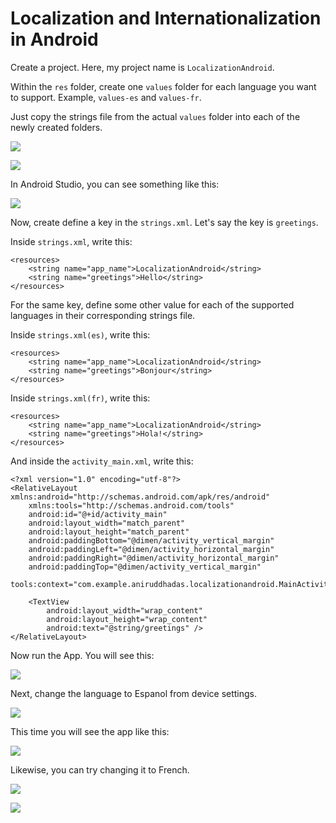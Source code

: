 # Localization and Internationalization in Android

Create a project. Here, my project name is `LocalizationAndroid`.

Within the `res` folder, create one `values` folder for each language you want to support. Example, `values-es` and `values-fr`.

Just copy the strings file from the actual `values` folder into each of the newly created folders.

![](Localization1.png)

![](Localization2.png)

In Android Studio, you can see something like this:

![](Localization3.png)

Now, create define a key in the `strings.xml`. Let's say the key is `greetings`.

Inside `strings.xml`, write this:

```
<resources>
    <string name="app_name">LocalizationAndroid</string>
    <string name="greetings">Hello</string>
</resources>
```

For the same key, define some other value for each of the supported languages in their corresponding strings file.

Inside `strings.xml(es)`, write this:

```
<resources>
    <string name="app_name">LocalizationAndroid</string>
    <string name="greetings">Bonjour</string>
</resources>
```

Inside `strings.xml(fr)`, write this:

```
<resources>
    <string name="app_name">LocalizationAndroid</string>
    <string name="greetings">Hola!</string>
</resources>
```

And inside the `activity_main.xml`, write this:

```
<?xml version="1.0" encoding="utf-8"?>
<RelativeLayout xmlns:android="http://schemas.android.com/apk/res/android"
    xmlns:tools="http://schemas.android.com/tools"
    android:id="@+id/activity_main"
    android:layout_width="match_parent"
    android:layout_height="match_parent"
    android:paddingBottom="@dimen/activity_vertical_margin"
    android:paddingLeft="@dimen/activity_horizontal_margin"
    android:paddingRight="@dimen/activity_horizontal_margin"
    android:paddingTop="@dimen/activity_vertical_margin"
    tools:context="com.example.aniruddhadas.localizationandroid.MainActivity">

    <TextView
        android:layout_width="wrap_content"
        android:layout_height="wrap_content"
        android:text="@string/greetings" />
</RelativeLayout>
```

Now run the App. You will see this:

![](Localization4.png)

Next, change the language to Espanol from device settings.

![](Localization5.png)

This time you will see the app like this:

![](Localization6.png)

Likewise, you can try changing it to French.

![](Localization7.png)

![](Localization8.png)
